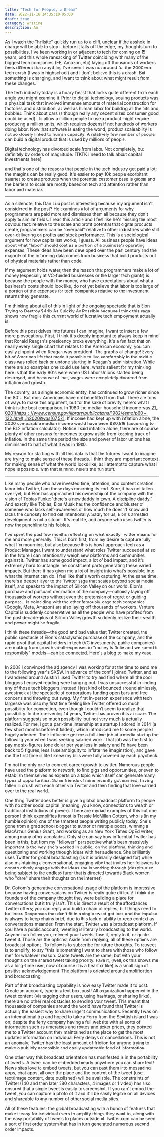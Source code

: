 ```yaml
---
title: "Tech for People, a Dream"
date: 2022-11-18T14:35:10-05:00
draft: true
category: writing
description: An 
---
```


As I watch the "hellsite" quickly run up to a cliff, unclear if the asshole in charge will be able to stop it before it falls off the edge, my thoughts turn to possibilities. I've been working in or adjacent to tech for coming on 15 years, and this whole ransacking of Twitter coinciding with many of the biggest tech companies (FB, Amazon, etc) laying off thousands of workers feels different than anything I've seen. I was not around for the 2000 era tech crash (I was in highschool) and I don't believe this is a crash. But something is changing, and I want to think about what might result from these changes.

The tech industry today is a hoary beast that looks quite different from each angle you might examine it. Prior to digital technology, scaling products was a physical task that involved immense amounts of material construction for factories and distribution, as well as human labor for building all the bits and bobbles. Think about cars (although really any decent sized consumer good could be used). To allow a million people to use a product might require producing a million units, which requires dozens if not hundreds of workers doing labor. Now that software is eating the world, product scaleability is not so closely linked to human capacity. A relatively few number of people can build a digital product that is used by millions of people. 

Digital technology has divorced scale from labor. Not completely, but definitely by orders of magnitude. [TKTK i need to talk about capital investments here]


and that's one of the reasons that people in the tech industry get paid a lot: the margins can be really good. It's easier to pay 10k people exorbitant salaries to create products when the potential customer base is global and the barriers to scale are mostly based on tech and attention rather than labor and materials. 

----

As a sidenote, this Dan Luu post is interesting because my argument isn't considered in the post? He examines a lot of arguments for why programmers are paid more and dismisses them all because they don't apply to similar fields. I read this article and I feel like he's missing the most obvious fact: relative to the scale and profit potential that digital products create, programmers can be "overpaid" relative to other industries while still over-delivering on profits and stock performance. This is a sociological argument for how capitalism works, I guess. All business people have ideas about what "labor" should cost as a portion of a business's operating expenses. These ideas have been developed over the past century and the majority of the informing data comes from business that build products out of physical materials rather than code. 

If my argument holds water, then the reason that programmers make a lot of money (especially at VC-funded businesses or the larger tech giants) is because the people with the money, who have expectations about what a business's costs should look like, do not yet believe that labor is too large of a portion of the expenses for tech companies relative to the investment returns they generate.

I'm thinking about all of this in light of the ongoing spectacle that is Elon Trying to Destroy $44b As Quickly As Possible because I think this saga shows how fragile this current world of lucrative tech employment actually is. 

Before this post delves into futures I can imagine, I want to insert a few more provocations. First, I think it's deeply important to always keep in mind that Ronald Reagan's presidency broke everything. It's a fun fact that on nearly every single chart that relates to the American economy, you can easily pinpoint when Reagan was president. The graphs all change! Every bit of American life that made it possible to live comfortably in the middle class was rolled back or undone starting in Reagan's administration. While there are so examples one could use here, what's salient for my thinking here is that the early 80's were when US Labor Unions started being destroyed, and because of that, wages were completely divorced from inflation and growth.

The country, as a single economic entity, has continued to grow richer since the 80's. But most Americans have not benefitted from that. There are tons of ways to make this argument, but for the sake of brevity, here's what I think is the best comparison. In 1980 the median household income was [$21,020](https://www.census.gov/library/publications/1982/demo/p60-132.html), in 2020 it was [$67,521](https://www.census.gov/library/publications/2021/demo/p60-273.html). If income had kept up with inflation alone, the 2020 comparable median income would have been $80,516 (according to the BLS inflation calculator). Notice I said inflation alone, there are of course plenty of other reasons for incomes to grow aside from keeping track of inflation. In the same time period the size and power of labor unions has diminished to [half of what it was in 1980](https://en.wikipedia.org/wiki/Labor_unions_in_the_United_States#cite_note-BLS_2019_numbers-1). 

My reason for starting with all this data is that the futures I want to imagine are trying to make sense of these threads. I think they are important context for making sense of what the world looks like, as I attempt to capture what i hope is possible. with that in mind, here's the fun stuff.




----

Like many people who have invested time, attention, and content creation labor into Twitter, I am these days mourning its end. Sure, it has not fallen over yet, but Elon has approached his ownership of the company with the vision of Tobias Funke:"there's a new daddy in town. A discipline daddy." And exactly like Tobias, Elon Musk has the confidence and bluster of someone who lacks self-awareness of how much he doesn't know and lacks the curiosity to find out intentionally. Sadly for us, Elon's arrested development is not a sitcom. It's real life, and anyone who uses twitter is now the punchline to his foibles.

I've spent the past few months reflecting on what exactly Twitter means for me and more generally. This is born first, from my desire to capture fully what I'm mourning, but also because this is how I approach tech as a Product Manager. I want to understand what roles Twitter succeeded at so in the future I can intentionally weigh new platforms and communities against it. Twitter has some good impact, a lot of bad impact, and it's extremely hard to untangle the constituent parts generating these varied impacts. But there it has given me a lot of insight into what's possible; into what the internet can do. I feel like that's worth capturing. At the same time, there's a deeper layer to the Twitter saga that scales beyond social media itself, and speaks to the impact of Silicon Valley on our world. Elon's purchase and pursuant decimation of the company—callously laying off thousands of workers without even the pretension of regret or guiding purpose—is coinciding with the other famously large tech companies (Google, Meta, Amazon) are also laying off thousands of workers. Venture Capital is suddenly conservative as all the people who have profited from the past decade-plus of Silicon Valley growth suddenly realize their wealth and power might be fragile.

I think these threads—the good and bad value that Twitter created, the public spectacle of Elon's cataclysmic purchase of the company, and the rapid pivot that capital holders in tech (VC investments, public companies) are making from growth-at-all-expenses to "money is finite and we spend it responsibly" models—can be connected. Here's a blog to make my case. 

---

In 2008 I convinced the ad agency I was working for at the time to send me to the following year's SXSW. In advance of the conf I joined Twitter, and as I wandered around Austin I used Twitter to try and find where all the cool bloggers I enjoyed reading were hanging out. I was unsuccessful in finding any of those tech bloggers, instead I just kind of bounced around aimlessly, awestruck at the spectacle of corporations funding open bars and free concerts and throwing out swag. My first in-person experience with tech largesse was also my first time feeling like Twitter offered so much possibility for connection, even though I couldn't seem to realize that possibility. In the intervening 14 years, Twitter has proven this at scale. The platform suggests so much possibility, but not very much is actually realized. For me, I got a part-time internship at a startup I adored in 2014 (a few short months before it folded), which introduced me to some people I hugely admired. Their influence got me a full-time job at a media startup the following year when I was seeking salaried work. That job was the first to pay me six-figures (one dollar per year less in salary and I'd have been back to 5 figures, less I use ambiguity to inflate the imagination), and gave me the first time in life I knew my bills were fully covered by each paycheck.

I'm not the only one to connect career growth to twitter. Numerous people have used the platform to network, to find gigs and opportunities, or even to establish themselves as experts on a topic which itself can generate many types of opportunities. Some friends of mine recently got married, having fallen in crush with each other via Twitter and then finding that love carried over to the real world. 

One thing Twitter does better is give a global broadcast platform to people with no other social capital (meaning, you know, connections to wealth or traditional institutions of power). There are myriad examples of this but one person I think exemplifies it most is Tressie McMillan Cottom, who is (in my humble opinion) one of the smartest people writing publicly today. She's gone from a grad school blogger to author of multiple books, winning a MacArthur Genius Grant, and working as an New York Times OpEd writer, among many other accolades. Only she can say how influential Twitter has been in this, but from my "follower" perspective what's been massively important is the way she's worked in public, on the platform, thinking and questioning and working through ideas with her audience. She brilliantly uses Twitter for global broadcasting (as it is primarily designed for) while also maintaining a conversational, engaging vibe that invites her followers to constructively engage with the ideas she is working through (despite also being subject to the endless furor that is directed towards Black women who "dare" share their thoughts on the internet).

Dr. Cottom's generative conversational usage of the platform is impressive because having conversations on Twitter is really quite difficult! I think the founders of the company thought they were building a place for conversations but it truly isn't. This is direct a result of the affordances Twitter offers; you can reply and build a chain of replies, but things need to be linear. Responses that don't fit in a single tweet get lost, and the impulse is always to keep chains brief, due to this lack of ability to keep context as conversations meander. From the start, Twitter was a broadcast platform. If you have a public account, tweeting is literally broadcasting to the world. Anyone can follow you, retweet your tweets, fave it, reply to it, or quote tweet it. Those are the options! Aside from replying, all of these options are broadcast options. To follow is to subscribe for future thoughts. To retweet is to amplify, to say "this is something I want to share with those who follow me" for whatever reason. Quote tweets are the same, but with your thoughts on the shared tweet taking priority. Fave it, (well, ok this shows me as a long-time user, now of course it is a heart or like) is a small sign of positive acknowledgement. The platform is oriented around amplification and broadcasting.

Part of that broadcasting capability is how easy Twitter made it to post. Create an account, type in a text box, post! All organization happened in the tweet content (via tagging other users, using hashtags, or sharing links), there are no other real obstacles to sending your tweet. This meant that thousands of companies around the world have found that Twitter is actually the easiest way to share urgent communications. Recently I was on an international trip and hoped to take a Ferry from the Scottish island I was on; despite the ferry company having a full website with all sorts of information such as timetables and routes and ticket prices, they pointed me to a Twitter account they maintained as the place to get the most updated information on individual Ferry delays or cancellations. This is not an anomaly; Twitter has the least amount of friction for anyone trying to make a publicly accessible and easily updateable feed of information. 

One other way this broadcast orientation has manifested is in the portability of tweets. A tweet can be embedded nearly anywhere you can share text! News sites love to embed tweets, but you can past them into messaging apps, chat apps, all over the place and the content of the tweet (user, text/image content, date published) will be available. The constraints of Twitter (140 and then later 280 characters, 4 images or 1 video) has also ensured that a single tweet is easily to screenshot. If you can't embed the tweet, you can capture a photo of it and it'll be easily legible on all devices and shareable to any number of other social media sites. 

All of these features; the global broadcasting with a bunch of features that make it easy for individual users to amplify things they want to, along with the easy portability of tweets to places outside of Twitter.com can be seen a sort of first order system that has in turn generated numerous second order impacts.


